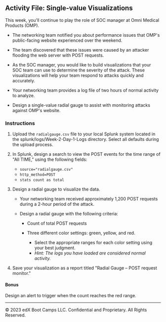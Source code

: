 ## Activity File: Single-value Visualizations

This week, you'll continue to play the role of SOC manager at Omni Medical Products (OMP). 

- The networking team notified you about performance issues that OMP's public-facing website experienced over the weekend.

- The team discovered that these issues were caused by an attacker flooding the web server with POST requests.

- As the SOC manager, you would like to build visualizations that your SOC team can use to determine the severity of the attack. These visualizations will help your team respond to attacks quickly and accurately.

- Your networking team provides a log file of two hours of normal activity to analyze.

- Design a single-value radial gauge to assist with monitoring attacks against OMP's website.




### Instructions

1. Upload the `radialgauge.csv` file to your local Splunk system located in the splunk/logs/Week-2-Day-1-Logs directory. Select all defaults during the upload process.


2. In Splunk, design a search to view the POST events for the time range of "All TIME," using the following fields:
    - `source="radialgauge.csv"`
    - `http_method=POST`
    - `stats count as total`
  
3. Design a radial gauge to visualize the data. 

   - Your networking team received approximately 1,200 POST requests during a 2-hour period of the attack. 

   -   Design a radial gauge with the following criteria:
   
       - Count of total POST requests

       - Three different color settings: green, yellow, and red.
         - Select the appropriate ranges for each color setting using your best judgment.
         - *Hint: The logs you have loaded are considered normal activity.*
       
4.  Save your visualization as a report titled "Radial Gauge &ndash; POST request monitor."            
       
#### Bonus

Design an alert to trigger when the count reaches the red range.

---
&copy; 2023 edX Boot Camps LLC. Confidential and Proprietary. All Rights Reserved.  
